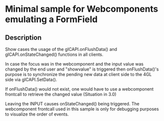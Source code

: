 # Minimal sample for Webcomponents emulating a FormField

## Description

Show cases the usage of the gICAPI.onFlushData() and gICAPI.onStateChanged() functions in all clients.

In case the focus was in the webcomponent and the input value was changed by the end user and "showvalue" is triggered then onFlushData()'s purpose is to synchronize the pending new data at client side to the 4GL side via gICAPI.SetData().

If onFlushData() would not exist, one would have to use a webcomponent frontcall to retrieve the changed value (Situation in 3.0) 

Leaving the INPUT causes onStateChanged() being triggered.
The webcomponent frontcall used in this sample is only for debugging purposes to visualize the order of events.
